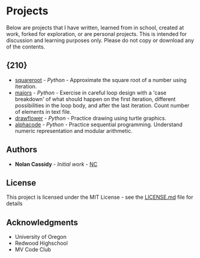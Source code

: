 # Projects

Below are projects that I have written, learned from in school, created at work, forked for exploration, or are personal projects. This is intended for discussion and learning purposes only. Please do not copy or download any of the contents.

## {210}

* [squareroot](https://http://nolancassidy.com/alphacode_210/) -  *Python* - Approximate the square root of a number using iteration.
* [majors](https://http://nolancassidy.com/alphacode_210/) -  *Python* - Exercise in careful loop design with a 'case breakdown' of what should happen on the first iteration, different possibilities in the loop body, and after the last iteration. Count number of elements in text file.
* [drawflower](https://http://nolancassidy.com/alphacode_210/) -  *Python* - Practice drawing using turtle graphics.
* [alphacode](https://http://nolancassidy.com/alphacode_210/) -  *Python* - Practice sequential programming. Understand numeric representation and modular arithmetic.

## Authors

* **Nolan Cassidy** - *Initial work* - [NC](https://nolancassidy.com)

## License

This project is licensed under the MIT License - see the [LICENSE.md](LICENSE.md) file for details

## Acknowledgments

* University of Oregon
* Redwood Highschool
* MV Code Club
